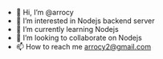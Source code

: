 - 👋 Hi, I’m @arrocy
- 👀 I’m interested in Nodejs backend server
- 🌱 I’m currently learning Nodejs
- 💞️ I’m looking to collaborate on Nodejs
- 📫 How to reach me arrocy2@gmail.com

<!---
arrocy/arrocy is a ✨ special ✨ repository because its `README.md` (this file) appears on your GitHub profile.
You can click the Preview link to take a look at your changes.
--->
